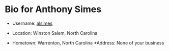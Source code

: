 # Bio for Anthony Simes

* Username:  [alsimes](https://github.com/alsimes)
* Location:  Winston Salem, North Carolina

* Hometown:  Warrenton, North Carolina
*Address:  None of your business
